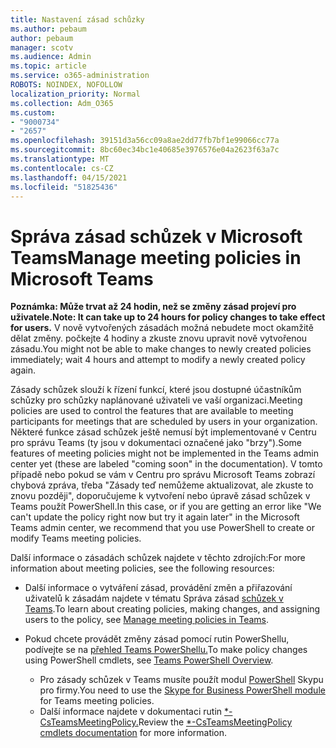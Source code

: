 ```yaml
---
title: Nastavení zásad schůzky
ms.author: pebaum
author: pebaum
manager: scotv
ms.audience: Admin
ms.topic: article
ms.service: o365-administration
ROBOTS: NOINDEX, NOFOLLOW
localization_priority: Normal
ms.collection: Adm_O365
ms.custom:
- "9000734"
- "2657"
ms.openlocfilehash: 39151d3a56cc09a8ae2dd77fb7bf1e99066cc77a
ms.sourcegitcommit: 8bc60ec34bc1e40685e3976576e04a2623f63a7c
ms.translationtype: MT
ms.contentlocale: cs-CZ
ms.lasthandoff: 04/15/2021
ms.locfileid: "51825436"
---
```

# <a name="manage-meeting-policies-in-microsoft-teams"></a><span data-ttu-id="3de10-102">Správa zásad schůzek v Microsoft Teams</span><span class="sxs-lookup"><span data-stu-id="3de10-102">Manage meeting policies in Microsoft Teams</span></span>

<span data-ttu-id="3de10-103">**Poznámka: Může trvat až 24 hodin, než se změny zásad projeví pro uživatele.**</span><span class="sxs-lookup"><span data-stu-id="3de10-103">**Note: It can take up to 24 hours for policy changes to take effect for users.**</span></span> <span data-ttu-id="3de10-104">V nově vytvořených zásadách možná nebudete moct okamžitě dělat změny. počkejte 4 hodiny a zkuste znovu upravit nově vytvořenou zásadu.</span><span class="sxs-lookup"><span data-stu-id="3de10-104">You might not be able to make changes to newly created policies immediately; wait 4 hours and attempt to modify a newly created policy again.</span></span>

<span data-ttu-id="3de10-105">Zásady schůzek slouží k řízení funkcí, které jsou dostupné účastníkům schůzky pro schůzky naplánované uživateli ve vaší organizaci.</span><span class="sxs-lookup"><span data-stu-id="3de10-105">Meeting policies are used to control the features that are available to meeting participants for meetings that are scheduled by users in your organization.</span></span> <span data-ttu-id="3de10-106">Některé funkce zásad schůzek ještě nemusí být implementované v Centru pro správu Teams (ty jsou v dokumentaci označené jako "brzy").</span><span class="sxs-lookup"><span data-stu-id="3de10-106">Some features of meeting policies might not be implemented in the Teams admin center yet (these are labeled "coming soon" in the documentation).</span></span> <span data-ttu-id="3de10-107">V tomto případě nebo pokud se vám v Centru pro správu Microsoft Teams zobrazí chybová zpráva, třeba "Zásady teď nemůžeme aktualizovat, ale zkuste to znovu později", doporučujeme k vytvoření nebo úpravě zásad schůzek v Teams použít PowerShell.</span><span class="sxs-lookup"><span data-stu-id="3de10-107">In this case, or if you are getting an error like "We can't update the policy right now but try it again later" in the Microsoft Teams admin center, we recommend that you use PowerShell to create or modify Teams meeting policies.</span></span> 

<span data-ttu-id="3de10-108">Další informace o zásadách schůzek najdete v těchto zdrojích:</span><span class="sxs-lookup"><span data-stu-id="3de10-108">For more information about meeting policies, see the following resources:</span></span>

- <span data-ttu-id="3de10-109">Další informace o vytváření zásad, provádění změn a přiřazování uživatelů k zásadám najdete v tématu Správa zásad [schůzek v Teams](https://docs.microsoft.com/microsoftteams/meeting-policies-in-teams).</span><span class="sxs-lookup"><span data-stu-id="3de10-109">To learn about creating policies, making changes, and assigning users to the policy, see [Manage meeting policies in Teams](https://docs.microsoft.com/microsoftteams/meeting-policies-in-teams).</span></span>

- <span data-ttu-id="3de10-110">Pokud chcete provádět změny zásad pomocí rutin PowerShellu, podívejte se na [přehled Teams PowerShellu.](https://docs.microsoft.com/microsoftteams/teams-powershell-overview)</span><span class="sxs-lookup"><span data-stu-id="3de10-110">To make policy changes using PowerShell cmdlets, see [Teams PowerShell Overview](https://docs.microsoft.com/microsoftteams/teams-powershell-overview).</span></span> 
    - <span data-ttu-id="3de10-111">Pro zásady schůzek v Teams musíte použít modul [PowerShell](https://docs.microsoft.com/skypeforbusiness/set-up-your-computer-for-windows-powershell/download-and-install-the-skype-for-business-online-connector) Skypu pro firmy.</span><span class="sxs-lookup"><span data-stu-id="3de10-111">You need to use the [Skype for Business PowerShell module](https://docs.microsoft.com/skypeforbusiness/set-up-your-computer-for-windows-powershell/download-and-install-the-skype-for-business-online-connector) for Teams meeting policies.</span></span> 
    - <span data-ttu-id="3de10-112">Další informace najdete v dokumentaci rutin [\*-CsTeamsMeetingPolicy.](https://docs.microsoft.com/search/?search=CsTeamsMeetingPolicy&view=skype-ps)</span><span class="sxs-lookup"><span data-stu-id="3de10-112">Review the [\*-CsTeamsMeetingPolicy cmdlets documentation](https://docs.microsoft.com/search/?search=CsTeamsMeetingPolicy&view=skype-ps) for more information.</span></span>

